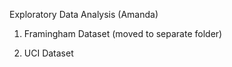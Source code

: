 Exploratory Data Analysis (Amanda)

1. Framingham Dataset (moved to separate folder)

2. UCI Dataset
